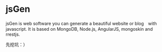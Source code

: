 jsGen
=====

jsGen is web software you can generate a beautiful website or blog　with javascript. It is based on MongoDB, Node.js, AngularJS, mongoskin and rrestjs.

先挖坑：）
